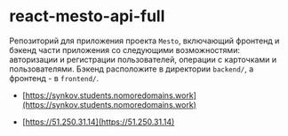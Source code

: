 # react-mesto-api-full
Репозиторий для приложения проекта `Mesto`, включающий фронтенд и бэкенд части приложения со следующими возможностями: авторизации и регистрации пользователей, операции с карточками и пользователями. Бэкенд расположите в директории `backend/`, а фронтенд - в `frontend/`. 
  
+ [https://synkov.students.nomoredomains.work](https://synkov.students.nomoredomains.work)

+ [https://51.250.31.14](https://51.250.31.14)

